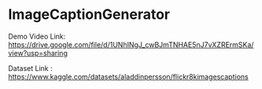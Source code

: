 # ImageCaptionGenerator

Demo Video Link: https://drive.google.com/file/d/1UNhINgJ_cwBJmTNHAE5nJ7vXZRErmSKa/view?usp=sharing

Dataset Link : https://www.kaggle.com/datasets/aladdinpersson/flickr8kimagescaptions
